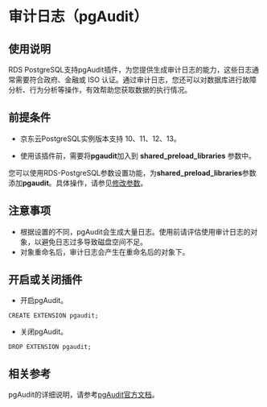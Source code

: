 # 审计日志（pgAudit）

## 使用说明

RDS PostgreSQL支持pgAudit插件，为您提供生成审计日志的能力，这些日志通常需要符合政府、金融或 ISO 认证。通过审计日志，您还可以对数据库进行故障分析、行为分析等操作，有效帮助您获取数据的执行情况。

## 前提条件

* 京东云PostgreSQL实例版本支持  10、11、12、13。

* 使用该插件前，需要将**pgaudit**加入到 **shared_preload_libraries**  参数中。

您可以使用RDS-PostgreSQL参数设置功能，为**shared_preload_libraries**参数添加**pgaudit**。具体操作，请参见[修改参数](https://www.postgresql.org/docs/10/runtime-config.html)。

## 注意事项

* 根据设置的不同，pgAudit会生成大量日志。使用前请评估使用审计日志的对象，以避免日志过多导致磁盘空间不足。
* 对象重命名后，审计日志会产生在重命名后的对象下。

## 开启或关闭插件

* 开启pgAudit。

```
CREATE EXTENSION pgaudit;
```

* 关闭pgAudit。

```
DROP EXTENSION pgaudit;
```

##  相关参考

pgAudit的详细说明，请参考[pgAudit官方文档](https://github.com/pgaudit/pgaudit)。